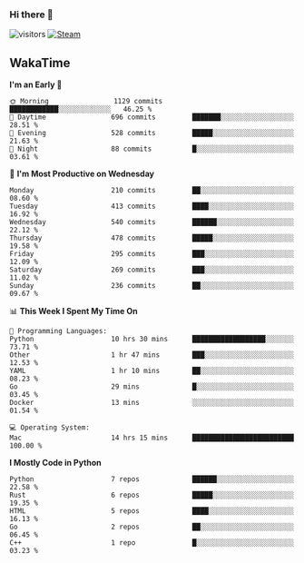 ### Hi there 👋

![visitors](https://visitor-badge.glitch.me/badge?page_id=zhourunlai)
[![Steam](https://img.shields.io/badge/dynamic/json?url=https%3A%2F%2Fapi.swo.moe%2Fstats%2Fsteamgames%2F76561198285156854&query=count&color=0b1a37&label=Steam&labelColor=134375&logo=steam&suffix=+games&cacheSeconds=3600)](http://steamcommunity.com/profiles/76561198285156854)

## WakaTime
<!--START_SECTION:waka-->
**I'm an Early 🐤** 

```text
🌞 Morning                1129 commits        ████████████░░░░░░░░░░░░░   46.25 % 
🌆 Daytime                696 commits         ███████░░░░░░░░░░░░░░░░░░   28.51 % 
🌃 Evening                528 commits         █████░░░░░░░░░░░░░░░░░░░░   21.63 % 
🌙 Night                  88 commits          █░░░░░░░░░░░░░░░░░░░░░░░░   03.61 % 
```
📅 **I'm Most Productive on Wednesday** 

```text
Monday                   210 commits         ██░░░░░░░░░░░░░░░░░░░░░░░   08.60 % 
Tuesday                  413 commits         ████░░░░░░░░░░░░░░░░░░░░░   16.92 % 
Wednesday                540 commits         ██████░░░░░░░░░░░░░░░░░░░   22.12 % 
Thursday                 478 commits         █████░░░░░░░░░░░░░░░░░░░░   19.58 % 
Friday                   295 commits         ███░░░░░░░░░░░░░░░░░░░░░░   12.09 % 
Saturday                 269 commits         ███░░░░░░░░░░░░░░░░░░░░░░   11.02 % 
Sunday                   236 commits         ██░░░░░░░░░░░░░░░░░░░░░░░   09.67 % 
```


📊 **This Week I Spent My Time On** 

```text
💬 Programming Languages: 
Python                   10 hrs 30 mins      ██████████████████░░░░░░░   73.71 % 
Other                    1 hr 47 mins        ███░░░░░░░░░░░░░░░░░░░░░░   12.53 % 
YAML                     1 hr 10 mins        ██░░░░░░░░░░░░░░░░░░░░░░░   08.23 % 
Go                       29 mins             █░░░░░░░░░░░░░░░░░░░░░░░░   03.45 % 
Docker                   13 mins             ░░░░░░░░░░░░░░░░░░░░░░░░░   01.54 % 

💻 Operating System: 
Mac                      14 hrs 15 mins      █████████████████████████   100.00 % 
```

**I Mostly Code in Python** 

```text
Python                   7 repos             ██████░░░░░░░░░░░░░░░░░░░   22.58 % 
Rust                     6 repos             █████░░░░░░░░░░░░░░░░░░░░   19.35 % 
HTML                     5 repos             ████░░░░░░░░░░░░░░░░░░░░░   16.13 % 
Go                       2 repos             ██░░░░░░░░░░░░░░░░░░░░░░░   06.45 % 
C++                      1 repo              █░░░░░░░░░░░░░░░░░░░░░░░░   03.23 % 
```




<!--END_SECTION:waka-->
